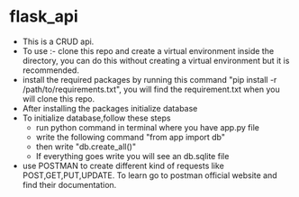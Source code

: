 # flask_api
* This is a CRUD api. 
* To use :- clone this repo and create a virtual environment inside the directory, you can do this without creating a virtual environment but it is recommended.
* install the required packages by running this command "pip install -r /path/to/requirements.txt", you will find the requirement.txt when you will clone this repo.
* After installing the packages initialize database
* To initialize database,follow these steps 
  - run python command in terminal where you have app.py file
  - write the following command "from app import db"
  - then write "db.create_all()"
  - If everything goes write you will see an db.sqlite file 
* use POSTMAN to create different kind of requests like POST,GET,PUT,UPDATE. To learn go to postman official website and find their documentation.
